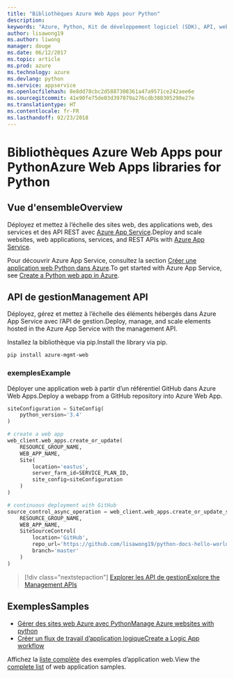 ```yaml
---
title: "Bibliothèques Azure Web Apps pour Python"
description: 
keywords: "Azure, Python, Kit de développement logiciel (SDK), API, web apps, App Service"
author: lisawong19
ms.author: liwong
manager: douge
ms.date: 06/12/2017
ms.topic: article
ms.prod: azure
ms.technology: azure
ms.devlang: python
ms.service: appservice
ms.openlocfilehash: 8e8dd78cbc2d5887308361a47a9571ce242aee6e
ms.sourcegitcommit: 41e90fe75de03d397079a276cdb388305290e27e
ms.translationtype: HT
ms.contentlocale: fr-FR
ms.lasthandoff: 02/23/2018
---
```

# <a name="azure-web-apps-libraries-for-python"></a><span data-ttu-id="cb96a-103">Bibliothèques Azure Web Apps pour Python</span><span class="sxs-lookup"><span data-stu-id="cb96a-103">Azure Web Apps libraries for Python</span></span>

## <a name="overview"></a><span data-ttu-id="cb96a-104">Vue d'ensemble</span><span class="sxs-lookup"><span data-stu-id="cb96a-104">Overview</span></span>

<span data-ttu-id="cb96a-105">Déployez et mettez à l’échelle des sites web, des applications web, des services et des API REST avec [Azure App Service](/azure/app-service).</span><span class="sxs-lookup"><span data-stu-id="cb96a-105">Deploy and scale websites, web applications, services, and REST APIs with [Azure App Service](/azure/app-service).</span></span>

<span data-ttu-id="cb96a-106">Pour découvrir Azure App Service, consultez la section [Créer une application web Python dans Azure](/azure/app-service-web/app-service-web-get-started-python).</span><span class="sxs-lookup"><span data-stu-id="cb96a-106">To get started with Azure App Service, see [Create a Python web app in Azure](/azure/app-service-web/app-service-web-get-started-python).</span></span>

## <a name="management-api"></a><span data-ttu-id="cb96a-107">API de gestion</span><span class="sxs-lookup"><span data-stu-id="cb96a-107">Management API</span></span>

<span data-ttu-id="cb96a-108">Déployez, gérez et mettez à l’échelle des éléments hébergés dans Azure App Service avec l’API de gestion.</span><span class="sxs-lookup"><span data-stu-id="cb96a-108">Deploy, manage, and scale elements hosted in the Azure App Service with the management API.</span></span>

<span data-ttu-id="cb96a-109">Installez la bibliothèque via pip.</span><span class="sxs-lookup"><span data-stu-id="cb96a-109">Install the library via pip.</span></span>

```bash
pip install azure-mgmt-web
```

### <a name="example"></a><span data-ttu-id="cb96a-110">exemples</span><span class="sxs-lookup"><span data-stu-id="cb96a-110">Example</span></span>

<span data-ttu-id="cb96a-111">Déployer une application web à partir d’un référentiel GitHub dans Azure Web Apps.</span><span class="sxs-lookup"><span data-stu-id="cb96a-111">Deploy a webapp from a GitHub repository into Azure Web App.</span></span>

```python
siteConfiguration = SiteConfig(
    python_version='3.4'
)

# create a web app
web_client.web_apps.create_or_update(
    RESOURCE_GROUP_NAME,
    WEB_APP_NAME,
    Site(
        location='eastus',
        server_farm_id=SERVICE_PLAN_ID,
        site_config=siteConfiguration
    )
)

# continuous deployment with GitHub
source_control_async_operation = web_client.web_apps.create_or_update_source_control(
    RESOURCE_GROUP_NAME,
    WEB_APP_NAME,
    SiteSourceControl(
        location='GitHub',
        repo_url='https://github.com/lisawong19/python-docs-hello-world',
        branch='master'
    )
)
```
> [!div class="nextstepaction"]
> [<span data-ttu-id="cb96a-112">Explorer les API de gestion</span><span class="sxs-lookup"><span data-stu-id="cb96a-112">Explore the Management APIs</span></span>](/python/api/overview/azure/webapps/management)

## <a name="samples"></a><span data-ttu-id="cb96a-113">Exemples</span><span class="sxs-lookup"><span data-stu-id="cb96a-113">Samples</span></span> 

* <span data-ttu-id="cb96a-114">[Gérer des sites web Azure avec Python][1]</span><span class="sxs-lookup"><span data-stu-id="cb96a-114">[Manage Azure websites with python][1]</span></span>
* <span data-ttu-id="cb96a-115">[Créer un flux de travail d’application logique][2]</span><span class="sxs-lookup"><span data-stu-id="cb96a-115">[Create a Logic App workflow][2]</span></span>
 
<span data-ttu-id="cb96a-116">Affichez la [liste complète](https://azure.microsoft.com/en-us/resources/samples/?platform=python&term=web-app) des exemples d’application web.</span><span class="sxs-lookup"><span data-stu-id="cb96a-116">View the [complete list](https://azure.microsoft.com/en-us/resources/samples/?platform=python&term=web-app) of web application samples.</span></span>

[1]: https://azure.microsoft.com/resources/samples/app-service-web-python-manage
[2]: ../docs-ref-conceptual/python-sdk-azure-samples-logic-app-workflow.md